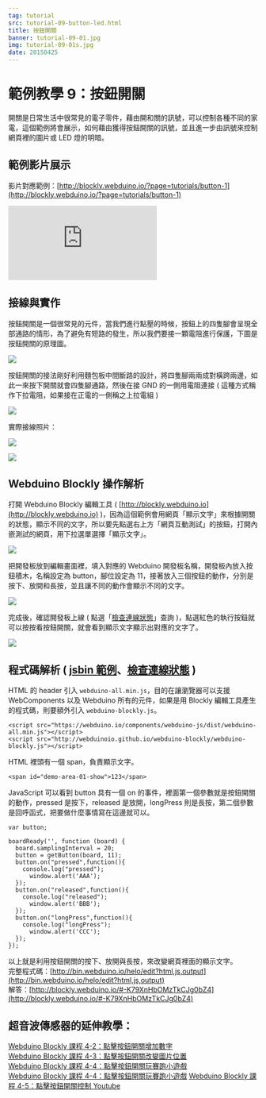```yaml
---
tag: tutorial
src: tutorial-09-button-led.html
title: 按鈕開關
banner: tutorial-09-01.jpg
img: tutorial-09-01s.jpg
date: 20150425
---
```


<!-- @@master  = ../../_layout.html-->

<!-- @@block  =  meta-->

<title>範例教學 9：按鈕開關 :::: Webduino = Web × Arduino</title>

<meta name="description" content="開關是日常生活中很常見的電子零件，藉由開和關的訊號，可以控制各種不同的家電，這個範例將會展示，如何藉由獲得按鈕開關的訊號，並且進一步由訊號來控制網頁裡的圖片或 LED 燈的明暗。">

<meta itemprop="description" content="開關是日常生活中很常見的電子零件，藉由開和關的訊號，可以控制各種不同的家電，這個範例將會展示，如何藉由獲得按鈕開關的訊號，並且進一步由訊號來控制網頁裡的圖片或 LED 燈的明暗。">

<meta property="og:description" content="開關是日常生活中很常見的電子零件，藉由開和關的訊號，可以控制各種不同的家電，這個範例將會展示，如何藉由獲得按鈕開關的訊號，並且進一步由訊號來控制網頁裡的圖片或 LED 燈的明暗。">

<meta property="og:title" content="範例教學 9：按鈕開關" >

<meta property="og:url" content="https://webduino.io/tutorials/tutorial-09-button-led.html">

<meta property="og:image" content="https://webduino.io/img/tutorials/tutorial-09-01s.jpg">

<meta itemprop="image" content="https://webduino.io/img/tutorials/tutorial-09-01s.jpg">

<include src="../_include-tutorials.html"></include>

<!-- @@close-->



<!-- @@block  =  tutorials-->
# 範例教學 9：按鈕開關

開關是日常生活中很常見的電子零件，藉由開和關的訊號，可以控制各種不同的家電，這個範例將會展示，如何藉由獲得按鈕開關的訊號，並且進一步由訊號來控制網頁裡的圖片或 LED 燈的明暗。

## 範例影片展示

影片對應範例：[http://blockly.webduino.io/?page=tutorials/button-1](http://blockly.webduino.io/?page=tutorials/button-1) 

<iframe class="youtube" src="https://www.youtube.com/embed/Y2I42DsAov8" frameborder="0" allowfullscreen></iframe>

## 接線與實作

按鈕開關是一個很常見的元件，當我們進行點壓的時候，按鈕上的四隻腳會呈現全部通路的情形，為了避免有短路的發生，所以我們要接一顆電阻進行保護，下圖是按鈕開關的原理圖。

![](../img/tutorials/tutorial-09-02.jpg)

按鈕開關的接法剛好利用麵包板中間斷路的設計，將四隻腳兩兩成對橫跨兩邊，如此一來按下開關就會四隻腳通路，然後在接 GND 的一側用電阻連接 ( 這種方式稱作下拉電阻，如果接在正電的一側稱之上拉電組 )

![](../img/tutorials/tutorial-09-03.jpg)

實際接線照片：

![](../img/tutorials/tutorial-09-04.jpg)

![](../img/tutorials/tutorial-09-05.jpg)

## Webduino Blockly 操作解析

打開 Webduino Blockly 編輯工具 ( [http://blockly.webduino.io](http://blockly.webduino.io) )，因為這個範例會用網頁「顯示文字」來根據開關的狀態，顯示不同的文字，所以要先點選右上方「網頁互動測試」的按鈕，打開內嵌測試的網頁，用下拉選單選擇「顯示文字」。

![](../img/tutorials/tutorial-09-06.jpg)

把開發板放到編輯畫面裡，填入對應的 Webduino 開發板名稱，開發板內放入按鈕積木，名稱設定為 button，腳位設定為 11，接著放入三個按鈕的動作，分別是按下、放開和長按，並且讓不同的動作會顯示不同的文字。

![](../img/tutorials/tutorial-09-07.jpg)

完成後，確認開發板上線 ( 點選「[檢查連線狀態](https://webduino.io/device.html)」查詢 )，點選紅色的執行按鈕就可以按按看按鈕開關，就會看到顯示文字顯示出對應的文字了。

![](../img/tutorials/tutorial-09-08.jpg)


## 程式碼解析 ( [jsbin 範例](http://bin.webduino.io/helo/edit?html,js,output)、[檢查連線狀態](https://webduino.io/device.html) )

HTML 的 header 引入 `webduino-all.min.js`，目的在讓瀏覽器可以支援 WebComponents 以及 Webduino 所有的元件，如果是用 Blockly 編輯工具產生的程式碼，則要額外引入 `webduino-blockly.js`。

	<script src="https://webduino.io/components/webduino-js/dist/webduino-all.min.js"></script>
	<script src="http://webduinoio.github.io/webduino-blockly/webduino-blockly.js"></script>

HTML 裡頭有一個 span，負責顯示文字。

	<span id="demo-area-01-show">123</span>

JavaScript 可以看到 button 具有一個 on 的事件，裡面第一個參數就是按鈕開關的動作，pressed 是按下，released 是放開，longPress 則是長按，第二個參數是回呼函式，把要做什麼事情寫在這邊就可以。

	var button;

	boardReady('', function (board) {
	  board.samplingInterval = 20;
	  button = getButton(board, 11);
	  button.on("pressed",function(){
	    console.log("pressed");
	      window.alert('AAA');
	  });
	  button.on("released",function(){
	    console.log("released");
	      window.alert('BBB');
	  });
	  button.on("longPress",function(){
	    console.log("longPress");
	      window.alert('CCC');
	  });
	});

以上就是利用按鈕開關的按下、放開與長按，來改變網頁裡面的顯示文字。  
完整程式碼：[http://bin.webduino.io/helo/edit?html,js,output](http://bin.webduino.io/helo/edit?html,js,output)  
解答：[http://blockly.webduino.io/#-K79XnHbOMzTkCJg0bZ4](http://blockly.webduino.io/#-K79XnHbOMzTkCJg0bZ4)

## 超音波傳感器的延伸教學：

[Webduino Blockly 課程 4-2：點擊按鈕開關增加數字](http://blockly.webduino.io/?lang=zh-hant&page=tutorials/button-2#-JvWu7mS_OoeRvE-m6mD)  
[Webduino Blockly 課程 4-3：點擊按鈕開關改變圖片位置](http://blockly.webduino.io/?lang=zh-hant&page=tutorials/button-3#-JvWuaeLK-rrGi66lVIM)  
[Webduino Blockly 課程 4-4：點擊按鈕開關玩賽跑小遊戲](http://blockly.webduino.io/?lang=zh-hant&page=tutorials/button-4#-JvY90I0qUoJR2yi34lj)  
[Webduino Blockly 課程 4-4：點擊按鈕開關玩賽跑小遊戲](http://blockly.webduino.io/?lang=zh-hant&page=tutorials/button-4#-JvY90I0qUoJR2yi34lj) 
[Webduino Blockly 課程 4-5：點擊按鈕開關控制 Youtube](http://blockly.webduino.io/?lang=zh-hant&page=tutorials/button-5#-JxJpqetsCxULbi4Iier) 

<!-- @@close-->